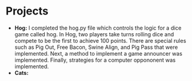 # Projects
- **Hog:** I completed the hog.py file which controls the logic for a dice game called hog. In Hog, two players take turns rolling dice and compete to be the first to achieve 100 points. There are special rules such as Pig Out, Free Bacon, Swine Align, and Pig Pass that were implemented. Next, a method to implement a game announcer was implemented. Finally, strategies for a computer oppononent was implemented.
- **Cats:** 
